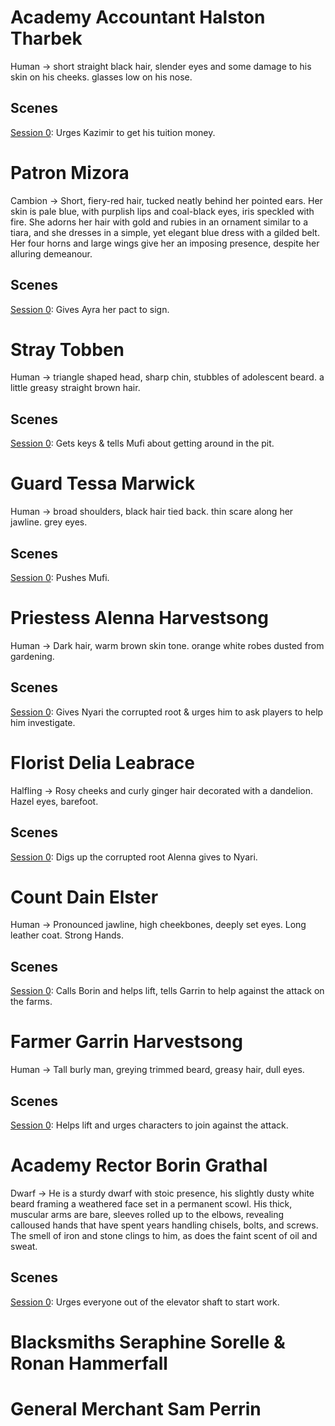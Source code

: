 # Academy Accountant Halston Tharbek
Human -> short straight black hair, slender eyes and some damage to his skin on his cheeks. glasses low on his nose.
## Scenes
[Session 0](./session_notes/session_00.md#kazimirs-tuition-struggle): Urges Kazimir to get his tuition money.

# Patron Mizora
Cambion -> Short, fiery-red hair, tucked neatly behind her pointed ears. Her skin is pale blue, with purplish lips and coal-black eyes, iris speckled with fire. She adorns her hair with gold and rubies in an ornament similar to a tiara, and she dresses in a simple, yet elegant blue dress with a gilded belt. Her four horns and large wings give her an imposing presence, despite her alluring demeanour.
## Scenes
[Session 0](./session_notes/session_00.md#ayras-pact): Gives Ayra her pact to sign.

# Stray Tobben
Human -> triangle shaped head, sharp chin, stubbles of adolescent beard. a little greasy straight brown hair.
## Scenes
[Session 0](./session_notes/session_00.md#mufis-performance): Gets keys & tells Mufi about getting around in the pit.

# Guard Tessa Marwick
Human -> broad shoulders, black hair tied back. thin scare along her jawline. grey eyes.
## Scenes
[Session 0](./session_notes/session_00.md#mufis-performance): Pushes Mufi.

# Priestess Alenna Harvestsong
Human -> Dark hair, warm brown skin tone. orange white robes dusted from gardening.
## Scenes
[Session 0](./session_notes/session_00.md#nyari-investigates-the-pollution): Gives Nyari the corrupted root & urges him to ask players to help him investigate.  

# Florist Delia Leabrace
Halfling -> Rosy cheeks and curly ginger hair decorated with a dandelion. Hazel eyes, barefoot. 
## Scenes
[Session 0](./session_notes/session_00.md#nyari-investigates-the-pollution): Digs up the corrupted root Alenna gives to Nyari.  

# Count Dain Elster
Human -> Pronounced jawline, high cheekbones, deeply set eyes. Long leather coat. Strong Hands.
## Scenes
[Session 0](./session_notes/session_00.md#the-elevator-scene): Calls Borin and helps lift, tells Garrin to help against the attack on the farms. 

# Farmer Garrin Harvestsong
Human -> Tall burly man, greying trimmed beard, greasy hair, dull eyes.
## Scenes
[Session 0](./session_notes/session_00.md#the-elevator-scene): Helps lift and urges characters to join against the attack.

# Academy Rector Borin Grathal
Dwarf -> He is a sturdy dwarf with stoic presence, his slightly dusty white beard framing a weathered face set in a permanent scowl. His thick, muscular arms are bare, sleeves rolled up to the elbows, revealing calloused hands that have spent years handling chisels, bolts, and screws. The smell of iron and stone clings to him, as does the faint scent of oil and sweat. 
## Scenes
[Session 0](./session_notes/session_00.md#after-the-dust-settles): Urges everyone out of the elevator shaft to start work.


# Blacksmiths Seraphine Sorelle & Ronan Hammerfall

# General Merchant Sam Perrin